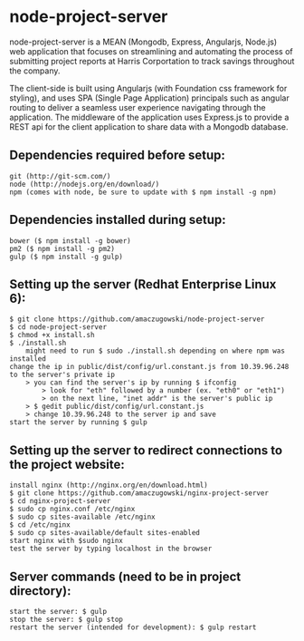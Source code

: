 # node-project-server
node-project-server is a MEAN (Mongodb, Express, Angularjs, Node.js) web application that focuses on streamlining and automating the process of submitting project reports at Harris Corportation to track savings throughout the company.

The client-side is built using Angularjs (with Foundation css framework for styling), and uses SPA (Single Page Application) principals such as angular routing to deliver a seamless user experience navigating through the application. 
The middleware of the application uses Express.js to provide a REST api for the client application to share data with a Mongodb database.

## Dependencies required before setup:
    git (http://git-scm.com/)
    node (http://nodejs.org/en/download/)
    npm (comes with node, be sure to update with $ npm install -g npm)
 
## Dependencies installed during setup:
    bower ($ npm install -g bower)
    pm2 ($ npm install -g pm2)
    gulp ($ npm install -g gulp)
 
## Setting up the server (Redhat Enterprise Linux 6):
    $ git clone https://github.com/amaczugowski/node-project-server
    $ cd node-project-server
    $ chmod +x install.sh
    $ ./install.sh
        might need to run $ sudo ./install.sh depending on where npm was installed
    change the ip in public/dist/config/url.constant.js from 10.39.96.248 to the server's private ip
        > you can find the server's ip by running $ ifconfig
            > look for "eth" followed by a number (ex. "eth0" or "eth1")
            > on the next line, "inet addr" is the server's public ip
        > $ gedit public/dist/config/url.constant.js
        > change 10.39.96.248 to the server ip and save
    start the server by running $ gulp
 
## Setting up the server to redirect connections to the project website:
    install nginx (http://nginx.org/en/download.html)
    $ git clone https://github.com/amaczugowski/nginx-project-server
    $ cd nginx-project-server
    $ sudo cp nginx.conf /etc/nginx
    $ sudo cp sites-available /etc/nginx
    $ cd /etc/nginx
    $ sudo cp sites-available/default sites-enabled
    start nginx with $sudo nginx
    test the server by typing localhost in the browser
 
## Server commands (need to be in project directory):
    start the server: $ gulp
    stop the server: $ gulp stop
    restart the server (intended for development): $ gulp restart
